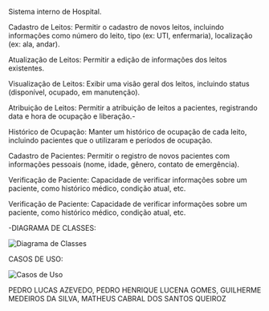Sistema interno de Hospital.

Cadastro de Leitos: Permitir o cadastro de novos leitos, incluindo informações como número do leito, tipo (ex: UTI, enfermaria), localização (ex: ala, andar).

Atualização de Leitos: Permitir a edição de informações dos leitos existentes.

Visualização de Leitos: Exibir uma visão geral dos leitos, incluindo status (disponível, ocupado, em manutenção).

Atribuição de Leitos: Permitir a atribuição de leitos a pacientes, registrando data e hora de ocupação e liberação.-

Histórico de Ocupação: Manter um histórico de ocupação de cada leito, incluindo pacientes que o utilizaram e períodos de ocupação.

Cadastro de Pacientes: Permitir o registro de novos pacientes com informações pessoais (nome, idade, gênero, contato de emergência).

Verificação de Paciente: Capacidade de verificar informações sobre um paciente, como histórico médico, condição atual, etc.

Verificação de Paciente: Capacidade de verificar informações sobre um paciente, como histórico médico, condição atual, etc.

-DIAGRAMA DE CLASSES:

![Diagrama de Classes](https://github.com/Guilherme0Medeiros/Projeto-Hospital/assets/141882636/161310c2-cbe4-4a49-8df7-a8bd7c30f12e)

CASOS DE USO:

![Casos de Uso](https://github.com/Guilherme0Medeiros/Projeto-Hospital/assets/141882636/a5f243e7-b008-4428-9d62-ce7b812a5419)


PEDRO LUCAS AZEVEDO, PEDRO HENRIQUE LUCENA GOMES, GUILHERME MEDEIROS DA SILVA, MATHEUS CABRAL DOS SANTOS QUEIROZ
